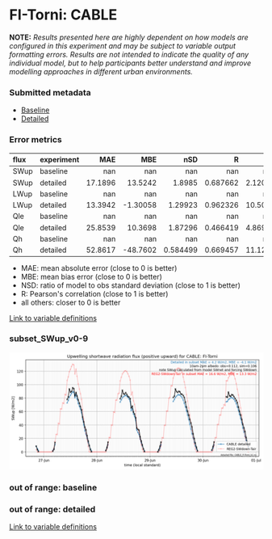 # FI-Torni: CABLE

**NOTE:** *Results presented here are highly dependent on how models are configured in this experiment and may be subject to variable output formatting errors. Results are not intended to indicate the quality of any individual model, but to help participants better understand and improve modelling approaches in different urban environments.*

### Submitted metadata

- [Baseline](CABLE_FI-Torni_baseline_attrs.md)
- [Detailed](CABLE_FI-Torni_detailed_attrs.md)

### Error metrics

| flux   | experiment   |      MAE |       MBE |        nSD |          R |       5th |     95th |     RMSE |      cRMSE |      AMBE |      1-nSD |         1-R |   nSkewness |   nKurtosis |    Overlap |
|:-------|:-------------|---------:|----------:|-----------:|-----------:|----------:|---------:|---------:|-----------:|----------:|-----------:|------------:|------------:|------------:|-----------:|
| SWup   | baseline     | nan      | nan       | nan        | nan        | nan       | nan      | nan      | nan        | nan       | nan        | nan         |  nan        |  nan        | nan        |
| SWup   | detailed     |  17.1896 |  13.5242  |   1.8985   |   0.687662 |   2.12037 |  89.3345 |  40.9573 |   1.41183  |  13.5242  |   0.898505 |   0.312338  |    3.59309  |    6.64546  |   0.115339 |
| LWup   | baseline     | nan      | nan       | nan        | nan        | nan       | nan      | nan      | nan        | nan       | nan        | nan         |  nan        |  nan        | nan        |
| LWup   | detailed     |  13.3942 |  -1.30058 |   1.29923  |   0.962326 |  10.5046  |  32.8904 |  21.2478 |   0.43294  |   1.30058 |   0.299233 |   0.0376743 |    2.56724  |    3.32206  |   0.182486 |
| Qle    | baseline     | nan      | nan       | nan        | nan        | nan       | nan      | nan      | nan        | nan       | nan        | nan         |  nan        |  nan        | nan        |
| Qle    | detailed     |  25.8539 |  10.3698  |   1.87296  |   0.466419 |   4.86991 |  94.462  |  53.5653 |   1.66157  |  10.3698  |   0.872958 |   0.533581  |    0.121966 |    0.523884 |   0.244874 |
| Qh     | baseline     | nan      | nan       | nan        | nan        | nan       | nan      | nan      | nan        | nan       | nan        | nan         |  nan        |  nan        | nan        |
| Qh     | detailed     |  52.8617 | -48.7602  |   0.584499 |   0.669457 |  11.1295  | 116.106  |  71.8887 |   0.747694 |  48.7602  |   0.415502 |   0.330543  |    0.734467 |    1.97336  |   0.575676 |

 - MAE: mean absolute error (close to 0 is better)
 - MBE: mean bias error (close to 0 is better)
 - NSD: ratio of model to obs standard deviation (close to 1 is better)
 - R: Pearson's correlation (close to 1 is better)
 - all others: closer to 0 is better

[Link to variable definitions](../modelattrs/variable_definitions.md)

### <a name="subset_swup_v0-9"></a>subset_SWup_v0-9
[![CABLE_FI-Torni_subset_SWup_v0-9.png](CABLE_FI-Torni_subset_SWup_v0-9.png)](CABLE_FI-Torni_subset_SWup_v0-9.png)

### out of range: baseline


### out of range: detailed



[Link to variable definitions](../modelattrs/variable_definitions.md)

